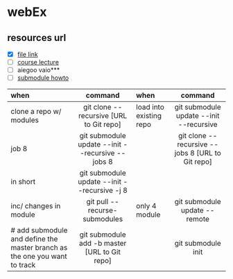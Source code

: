 # webEx

## resources url
- [x] [file link](http://license.youngjin.com/artyboard/mboard.asp?Action=view&strBoardID=Pds_g&intPage=1&intCategory=0&strSearchCategory=|s_name|s_subject|&strSearchWord=&intSeq=75663)
- [ ] [course lecture](http://license.youngjin.com/free_edu/free_edu_mp4.asp?elc_cd=2379&cate_cd=2087)
- [ ] aiegoo vaio*** 
- [ ] [submodule howto](https://www.vogella.com/tutorials/GitSubmodules/article.html) 

| when   | command   | when   | command   |
|:---|:--:|:---|:--:|
|  clone a repo w/ modules  | git clone --recursive [URL to Git repo]   | load into existing repo   | git submodule update --init --recursive   |
| job 8   |  git submodule update --init --recursive --jobs 8  |    | git clone --recursive --jobs 8 [URL to Git repo]   |
|  in short  | git submodule update --init --recursive -j 8   |    |    |
| inc/ changes in module   | git pull --recurse-submodules   | only 4 module   | git submodule update --remote   |
| # add submodule and define the master branch as the one you want to track   | git submodule add -b master [URL to Git repo]    |    | git submodule init    |
